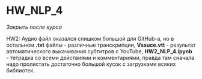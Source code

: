 # HW_NLP_4
_Закрыть после курса_

HW2:
Аудио файл оказался слишком большой для GitHub-a, но в остальном **.txt** файлы - различные транскрипции, **Vsauce.vtt** - результат автоматического выкачивания субтитров с YouTube, **HW2_NLP_4.ipynb** - тетрадка со всеми действиями и комментариями, правда там сначала надо пролистать достаточно большой кусок с загрузками всяких библиотек.
